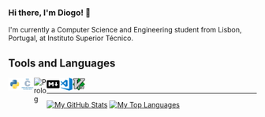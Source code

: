 ### Hi there, I'm Diogo! 👋

I'm currently a Computer Science and Engineering student from Lisbon, Portugal, at Instituto Superior Técnico.

## Tools and Languages
[<img align="left" alt="Python" width="26px" src="https://raw.githubusercontent.com/github/explore/80688e429a7d4ef2fca1e82350fe8e3517d3494d/topics/python/python.png" />][github]
[<img align="left" alt="C" width="26px" src="https://raw.githubusercontent.com/github/explore/80688e429a7d4ef2fca1e82350fe8e3517d3494d/topics/c/c.png" />][github]
[<img align="left" alt="Prolog" width="26px" src="https://avatars.githubusercontent.com/u/6884283?s=200&v=4" />][github]
[<img align="left" alt="Markdown" width="26px" src="https://raw.githubusercontent.com/github/explore/80688e429a7d4ef2fca1e82350fe8e3517d3494d/topics/markdown/markdown.png" />][github]
[<img align="left" alt="VSCode" width="26px" src="https://raw.githubusercontent.com/github/explore/80688e429a7d4ef2fca1e82350fe8e3517d3494d/topics/visual-studio-code/visual-studio-code.png" />][github]
[<img align="left" alt="Vim" width="26px" src="https://raw.githubusercontent.com/github/explore/80688e429a7d4ef2fca1e82350fe8e3517d3494d/topics/vim/vim.png" />][github]

<br />

---

[![My GitHub Stats](https://github-readme-stats.vercel.app/api?username=randomicecube&show_icons=true&theme=dark)](https://github.com/anuraghazra/github-readme-stats)
[![My Top Languages](https://github-readme-stats.vercel.app/api/top-langs/?username=randomicecube&layout=compact&theme=dark&langs_count=8)](https://github.com/anuraghazra/github-readme-stats)

[github]: https://github.com/randomicecube
